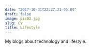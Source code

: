 ```yaml
---
date: "2017-10-31T22:27:21-05:00"
draft: false
image: pic02.jpg
slug: CV
title: Lifestyle
---
```


My blogs about technology and lifestyle.